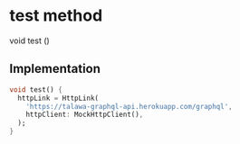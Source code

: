 


# test method








void test
()








## Implementation

```dart
void test() {
  httpLink = HttpLink(
    'https://talawa-graphql-api.herokuapp.com/graphql',
    httpClient: MockHttpClient(),
  );
}
```







